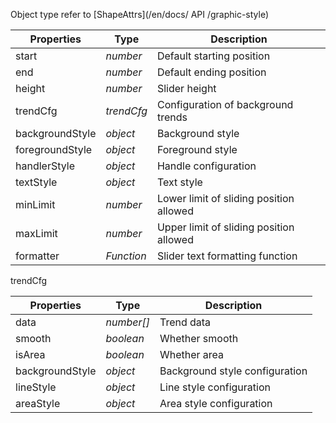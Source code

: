 Object type refer to [ShapeAttrs](/en/docs/ API /graphic-style)

| Properties      | Type       | Description                             |
| --------------- | ---------- | --------------------------------------- |
| start           | _number_   | Default starting position               |
| end             | _number_   | Default ending position                 |
| height          | _number_   | Slider height                           |
| trendCfg        | _trendCfg_ | Configuration of background trends      |
| backgroundStyle | _object_   | Background style                        |
| foregroundStyle | _object_   | Foreground style                        |
| handlerStyle    | _object_   | Handle configuration                    |
| textStyle       | _object_   | Text style                              |
| minLimit        | _number_   | Lower limit of sliding position allowed |
| maxLimit        | _number_   | Upper limit of sliding position allowed |
| formatter       | _Function_ | Slider text formatting function         |

trendCfg

| Properties      | Type       | Description                    |
| --------------- | ---------- | ------------------------------ |
| data            | _number[]_ | Trend data                     |
| smooth          | _boolean_  | Whether smooth                 |
| isArea          | _boolean_  | Whether area                   |
| backgroundStyle | _object_   | Background style configuration |
| lineStyle       | _object_   | Line style configuration       |
| areaStyle       | _object_   | Area style configuration       |
